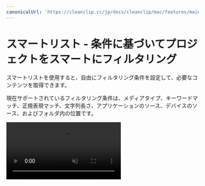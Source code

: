 ```yaml
---
canonicalUrl: 'https://cleanclip.cc/jp/docs/cleanclip/mac/features/main-window-youtube-links'
---
```


# スマートリスト - 条件に基づいてプロジェクトをスマートにフィルタリング

スマートリストを使用すると、自由にフィルタリング条件を設定して、必要なコンテンツを取得できます。

現在サポートされているフィルタリング条件は、メディアタイプ、キーワードマッチ、正規表現マッチ、文字列長さ、アプリケーションのソース、デバイスのソース、およびフォルダ内の位置です。

<video autoplay muted loop>
    <source src="/videos/youtubelinks-1080.mp4" type="video/mp4">
    <iframe src="/videos/youtubelinks-1080.mp4" scrolling="no" border="0" frameborder="0" allow="autoplay; encrypted-media" allowfullscreen></iframe>
</video>